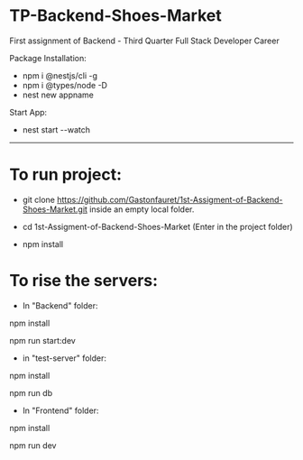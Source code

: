 # TP-Backend-Shoes-Market
First assignment of Backend  - Third Quarter Full Stack Developer Career

Package Installation:

- npm i @nestjs/cli -g
- npm i @types/node -D
- nest new appname

Start App:

- nest start --watch

---------------------------------------------------------------------------------------------------------------------

# To run project: 

- git clone https://github.com/Gastonfauret/1st-Assigment-of-Backend-Shoes-Market.git inside an empty local folder.

- cd 1st-Assigment-of-Backend-Shoes-Market (Enter in the project folder)

- npm install



# To rise the servers:

- In "Backend" folder: 

npm install

npm run start:dev

- in "test-server" folder:

npm install

npm run db

- In "Frontend" folder:

npm install

npm run dev


